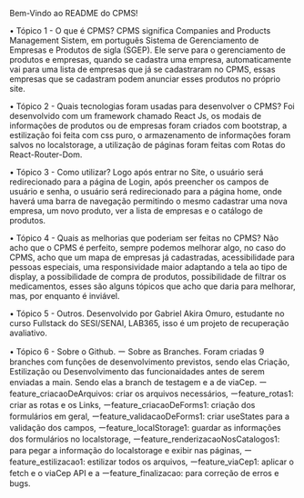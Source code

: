 Bem-Vindo ao README do CPMS!

• Tópico 1 - O que é CPMS?
  CPMS significa Companies and Products Management Sistem, em português Sistema de Gerenciamento de Empresas e Produtos de sigla (SGEP). Ele serve para o gerenciamento de produtos e empresas, quando se cadastra uma empresa, automaticamente vai para uma lista de empresas que já se cadastraram no CPMS, essas empresas que se cadastram podem anunciar esses produtos no próprio site.

• Tópico 2 - Quais tecnologias foram usadas para desenvolver o CPMS?
   Foi desenvolvido com um framework chamado React Js, os modais de informações de produtos ou de empresas foram criados com bootstrap, a estilização foi feita com css puro, o armazenamento de informações foram salvos no localstorage, a utilização de páginas foram feitas com Rotas do React-Router-Dom.

• Tópico 3 - Como utilizar?
   Logo após entrar no Site, o usuário será redirecionado para a página de Login, após preencher os campos de usuário e senha, o usuário será redirecionado para a página home, onde haverá uma barra de navegação permitindo o mesmo cadastrar uma nova empresa, um novo produto, ver a lista de empresas e o catálogo de produtos.

• Tópico 4 - Quais as melhorias que poderiam ser feitas no CPMS?
   Não acho que o CPMS é perfeito, sempre podemos melhorar algo, no caso do CPMS, acho que um mapa de empresas já cadastradas, acessibilidade para pessoas especiais, uma responsividade maior adaptando a tela ao tipo de display, a possibilidade de compra de produtos, possibilidade de filtrar os medicamentos, esses são alguns tópicos que acho que daria para melhorar, mas, por enquanto é inviável.

• Tópico 5 - Outros.
   Desenvolvido por Gabriel Akira Omuro, estudante no curso Fullstack do SESI/SENAI, LAB365, isso é um projeto de recuperação avaliativo.

• Tópico 6 - Sobre o Github.
ー Sobre as Branches.
   Foram criadas 9 branches com funções de desenvolvimento previstos, sendo elas Criação, Estilização ou Desenvolvimento das funcionaidades antes de serem enviadas a main. Sendo elas a branch de testagem e a de viaCep.
ーfeature_criacaoDeArquivos: criar os arquivos necessários, 
ーfeature_rotas1: criar as rotas e os Links, 
ーfeature_criacaoDeForms1: criação dos formulários em geral, 
ーfeature_validacaoDeForms1: criar useStates para a validação dos campos, 
ーfeature_localStorage1: guardar as informações dos formulários no localstorage, 
ーfeature_renderizacaoNosCatalogos1: para pegar a informação do localstorage e exibir nas páginas, 
ーfeature_estilizacao1: estilizar todos os arquivos, 
ーfeature_viaCep1: aplicar o fetch e o viaCep API e a 
ーfeature_finalizacao: para correção de erros e bugs. 